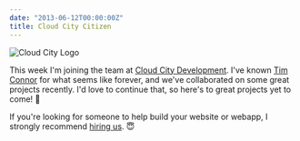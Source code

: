 ```yaml
---
date: "2013-06-12T00:00:00Z"
title: Cloud City Citizen
---
```

![Cloud City Logo](ccd.png)

This week I'm joining the team at [Cloud City Development](http://www.cloudcitydevelopment.com). I've known [Tim Connor](https://twitter.com/timocratic) for what seems like forever, and we've collaborated on some great projects recently. I'd love to continue that, so here's to great projects yet to come! 🎉

If you're looking for someone to help build your website or webapp, I strongly recommend [hiring us](http://www.cloudcitydevelopment.com/#contact). 😇